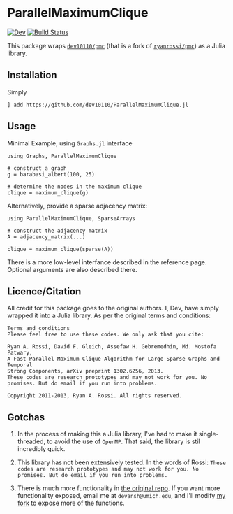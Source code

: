 # ParallelMaximumClique

<!--- [![Stable](https://img.shields.io/badge/docs-stable-blue.svg)](https://dev10110.github.io/ParallelMaximumClique.jl/stable/) --->
[![Dev](https://img.shields.io/badge/docs-dev-blue.svg)](https://dev10110.github.io/ParallelMaximumClique.jl/dev/)
[![Build Status](https://github.com/dev10110/ParallelMaximumClique.jl/actions/workflows/CI.yml/badge.svg?branch=main)](https://github.com/dev10110/ParallelMaximumClique.jl/actions/workflows/CI.yml?query=branch%3Amain)


This package wraps [`dev10110/pmc`](https://github.com/dev10110/pmc) (that is a fork of [`ryanrossi/pmc`](https://github.com/ryanrossi/pmc)) as a Julia library.

## Installation

Simply 
```
] add https://github.com/dev10110/ParallelMaximumClique.jl
```

## Usage

Minimal Example, using `Graphs.jl` interface
```
using Graphs, ParallelMaximumClique

# construct a graph
g = barabasi_albert(100, 25)

# determine the nodes in the maximum clique
clique = maximum_clique(g)
```

Alternatively, provide a sparse adjacency matrix:
```
using ParallelMaximumClique, SparseArrays

# construct the adjacency matrix
A = adjacency_matrix(...)

clique = maximum_clique(sparse(A))
```

There is a more low-level interfance described in the reference page. Optional arguments are also described there. 


## Licence/Citation
All credit for this package goes to the original authors. I, Dev, have simply wrapped it into a Julia library.  As per the original terms and conditions:

```
Terms and conditions
Please feel free to use these codes. We only ask that you cite:

Ryan A. Rossi, David F. Gleich, Assefaw H. Gebremedhin, Md. Mostofa Patwary,  
A Fast Parallel Maximum Clique Algorithm for Large Sparse Graphs and Temporal  
Strong Components, arXiv preprint 1302.6256, 2013.  
These codes are research prototypes and may not work for you. No promises. But do email if you run into problems.

Copyright 2011-2013, Ryan A. Rossi. All rights reserved.
```

## Gotchas

1. In the process of making this a Julia library, I've had to make it single-threaded, to avoid the use of `OpenMP`. That said, the library is stil incredibly quick. 

2. This library has not been extensively tested. In the words of Rossi: `These codes are research prototypes and may not work for you. No promises. But do email if you run into problems.`

3. There is much more functionality in [the original repo](https://github.com/ryanrossi/pmc). If you want more functionality exposed, email me at `devansh@umich.edu`, and I'll modify [my fork](https://github.com/dev10110/pmc) to expose more of the functions. 
